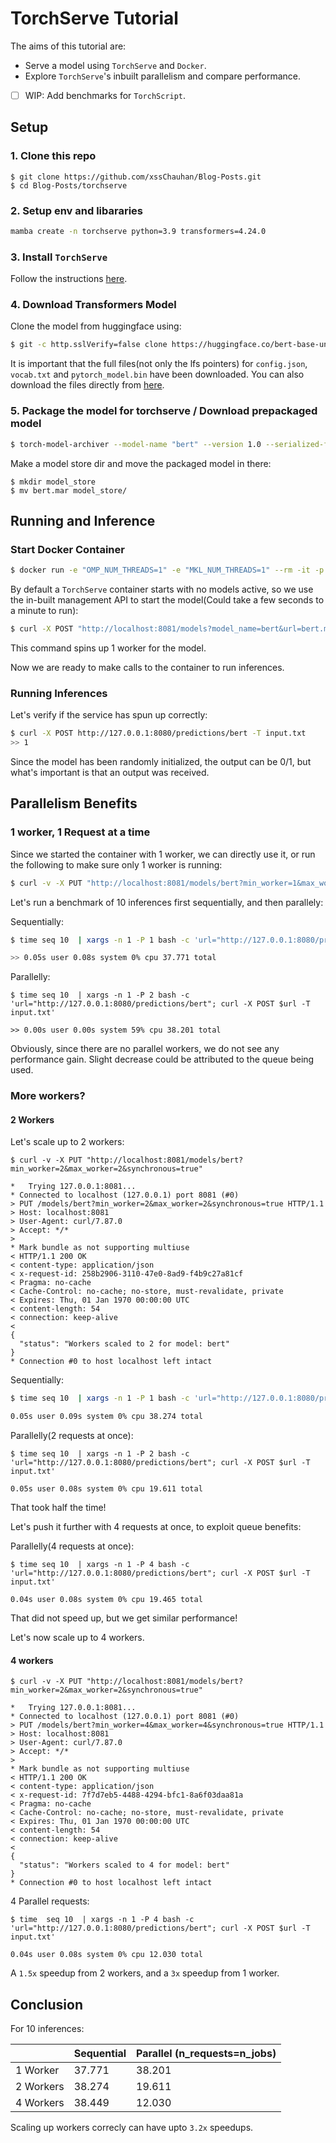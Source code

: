 # TorchServe Tutorial

The aims of this tutorial are:
- Serve a model using `TorchServe` and `Docker`.
- Explore `TorchServe`'s inbuilt parallelism and compare performance.
- [ ] WIP: Add benchmarks for `TorchScript`. 

## Setup

### 1. Clone this repo
```
$ git clone https://github.com/xssChauhan/Blog-Posts.git
$ cd Blog-Posts/torchserve
```
### 2. Setup env and libararies

```bash
mamba create -n torchserve python=3.9 transformers=4.24.0

```

### 3. Install `TorchServe`

Follow the instructions [here](https://github.com/pytorch/serve/blob/master/README.md#install-torchserve).

### 4. Download Transformers Model

Clone the model from huggingface using:
```bash
$ git -c http.sslVerify=false clone https://huggingface.co/bert-base-uncased
```

It is important that the full files(not only the lfs pointers) for `config.json`, `vocab.txt` and `pytorch_model.bin` have been downloaded. You can also download the files directly from [here](https://huggingface.co/bert-base-uncased/tree/main).

### 5. Package the model for torchserve / Download prepackaged model

```bash
$ torch-model-archiver --model-name "bert" --version 1.0 --serialized-file bert-base-uncased/pytorch_model.bin --extra-files "bert-base-uncased/config.json, bert-base-uncased/vocab.txt" --handler bert_torch_serve_handler.py
```

Make a model store dir and move the packaged model in there:
```shell
$ mkdir model_store
$ mv bert.mar model_store/
```

## Running and Inference

### Start Docker Container

```bash
$ docker run -e "OMP_NUM_THREADS=1" -e "MKL_NUM_THREADS=1" --rm -it -p 8080:8080 -p 8081:8081 -p 8082:8082 -v $(pwd)/model_store:/home/model-server/model-store pytorch/torchserve:latest-cpu
```

By default a `TorchServe` container starts with no models active, so we use the in-built management API to start the model(Could take a few seconds to a minute to run):
```bash
$ curl -X POST "http://localhost:8081/models?model_name=bert&url=bert.mar&initial_workers=1"
```
This command spins up 1 worker for the model. 

Now we are ready to make calls to the container to run inferences.

### Running Inferences
Let's verify if the service has spun up correctly:

```bash
$ curl -X POST http://127.0.0.1:8080/predictions/bert -T input.txt
>> 1
```
Since the model has been randomly initialized, the output can be 0/1, but what's important is that an output was received.

## Parallelism Benefits

### 1 worker, 1 Request at a time

Since we started the container with 1 worker, we can directly use it, or run the following to make sure only 1 worker is running:
```bash
$ curl -v -X PUT "http://localhost:8081/models/bert?min_worker=1&max_worker=1&synchronous=true"
```

Let's run a benchmark of 10 inferences first sequentially, and then parallely:

Sequentially:
```bash
$ time seq 10  | xargs -n 1 -P 1 bash -c 'url="http://127.0.0.1:8080/predictions/bert"; curl -X POST $url -T input.txt'

>> 0.05s user 0.08s system 0% cpu 37.771 total
```

Parallelly:
```shell
$ time seq 10  | xargs -n 1 -P 2 bash -c 'url="http://127.0.0.1:8080/predictions/bert"; curl -X POST $url -T input.txt'

>> 0.00s user 0.00s system 59% cpu 38.201 total 
```
Obviously, since there are no parallel workers, we do not see any performance gain. Slight decrease could be attributed to the queue being used.

### More workers?

#### 2 Workers
Let's scale up to 2 workers:
```shell
$ curl -v -X PUT "http://localhost:8081/models/bert?min_worker=2&max_worker=2&synchronous=true"

*   Trying 127.0.0.1:8081...
* Connected to localhost (127.0.0.1) port 8081 (#0)
> PUT /models/bert?min_worker=2&max_worker=2&synchronous=true HTTP/1.1
> Host: localhost:8081
> User-Agent: curl/7.87.0
> Accept: */*
> 
* Mark bundle as not supporting multiuse
< HTTP/1.1 200 OK
< content-type: application/json
< x-request-id: 258b2906-3110-47e0-8ad9-f4b9c27a81cf
< Pragma: no-cache
< Cache-Control: no-cache; no-store, must-revalidate, private
< Expires: Thu, 01 Jan 1970 00:00:00 UTC
< content-length: 54
< connection: keep-alive
< 
{
  "status": "Workers scaled to 2 for model: bert"
}
* Connection #0 to host localhost left intact
```

Sequentially:
```bash
$ time seq 10  | xargs -n 1 -P 1 bash -c 'url="http://127.0.0.1:8080/predictions/bert"; curl -X POST $url -T input.txt'

0.05s user 0.09s system 0% cpu 38.274 total
```

Parallelly(2 requests at once):
```shell
$ time seq 10  | xargs -n 1 -P 2 bash -c 'url="http://127.0.0.1:8080/predictions/bert"; curl -X POST $url -T input.txt'

0.05s user 0.08s system 0% cpu 19.611 total
```
That took half the time! 

Let's push it further with 4 requests at once, to exploit queue benefits:

Parallelly(4 requests at once):
```shell
$ time seq 10  | xargs -n 1 -P 4 bash -c 'url="http://127.0.0.1:8080/predictions/bert"; curl -X POST $url -T input.txt'

0.04s user 0.08s system 0% cpu 19.465 total
```
That did not speed up, but we get similar performance!

Let's now scale up to 4 workers.

#### 4 workers
```shell
$ curl -v -X PUT "http://localhost:8081/models/bert?min_worker=2&max_worker=2&synchronous=true"

*   Trying 127.0.0.1:8081...
* Connected to localhost (127.0.0.1) port 8081 (#0)
> PUT /models/bert?min_worker=4&max_worker=4&synchronous=true HTTP/1.1
> Host: localhost:8081
> User-Agent: curl/7.87.0
> Accept: */*
> 
* Mark bundle as not supporting multiuse
< HTTP/1.1 200 OK
< content-type: application/json
< x-request-id: 7f7d7eb5-4488-4294-bfc1-8a6f03daa81a
< Pragma: no-cache
< Cache-Control: no-cache; no-store, must-revalidate, private
< Expires: Thu, 01 Jan 1970 00:00:00 UTC
< content-length: 54
< connection: keep-alive
< 
{
  "status": "Workers scaled to 4 for model: bert"
}
* Connection #0 to host localhost left intact
```

4 Parallel requests:
```shell
$ time  seq 10  | xargs -n 1 -P 4 bash -c 'url="http://127.0.0.1:8080/predictions/bert"; curl -X POST $url -T input.txt'

0.04s user 0.08s system 0% cpu 12.030 total
```
A `1.5x` speedup from 2 workers, and a `3x` speedup from 1 worker.



## Conclusion

For 10 inferences:

|           | Sequential | Parallel (n_requests=n_jobs) |
|-----------|------------|------------------------------|
| 1 Worker  | 37.771     | 38.201                       |
| 2 Workers | 38.274     | 19.611                       |
| 4 Workers | 38.449     | 12.030                       |

Scaling up workers correcly can have upto `3.2x` speedups.